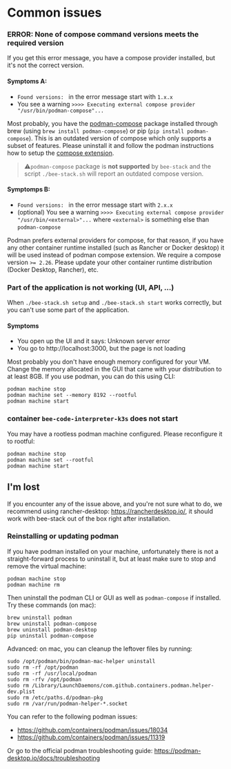 # Common issues

### ERROR: None of compose command versions meets the required version

If you get this error message, you have a compose provider installed, but it's not the correct version.

#### Symptoms A:

- `Found versions: ` in the error message start with `1.x.x`
- You see a warning `>>>> Executing external compose provider "/usr/bin/podman-compose"...`

Most probably, you have the [podman-compose](https://github.com/containers/podman-compose) package installed through
brew (using `brew install podman-compose`) or pip (`pip install podman-compose`).
This is an outdated version of compose which only supports a subset of features. Please uninstall it and follow
the podman instructions how to setup the [compose extension](https://podman-desktop.io/docs/compose/setting-up-compose).

> ⚠️`podman-compose` package is **not supported** by `bee-stack` and the script `./bee-stack.sh` will
> report an outdated compose version.

#### Symptomps B:

- `Found versions: ` in the error message start with `2.x.x`
- (optional) You see a warning `>>>> Executing external compose provider "/usr/bin/<external>"...` where `<external>` is
  something else than `podman-compose`

Podman prefers external providers for compose, for that reason, if you have any other container runtime
installed (such as Rancher or Docker desktop) it will be used instead of podman compose extension. We require
a compose version `>= 2.26`. Please update your other container runtime distribution (Docker Desktop, Rancher), etc.

### Part of the application is not working (UI, API, ...)

When `./bee-stack.sh setup` and `./bee-stack.sh start` works correctly,
but you can't use some part of the application.

#### Symptoms

- You open up the UI and it says: Unknown server error
- You go to http://localhost:3000, but the page is not loading

Most probably you don't have enough memory configured for your VM. Change the memory allocated in the GUI that came
with your distribution to at least 8GB. If you use podman, you can do this using CLI:

```shell
podman machine stop
podman machine set --memory 8192 --rootful 
podman machine start
```

### container `bee-code-interpreter-k3s` does not start

You may have a rootless podman machine configured. Please reconfigure it to rootful:

```shell
podman machine stop
podman machine set --rootful
podman machine start
```

## I'm lost

If you encounter any of the issue above, and you're not sure what to do, we recommend using rancher-desktop:
https://rancherdesktop.io/, it should work with bee-stack out of the box right after installation.

### Reinstalling or updating podman

If you have podman installed on your machine, unfortunately there is not a straight-forward process
to uninstall it, but at least make sure to stop and remove the virtual machine:

```shell
podman machine stop
podman machine rm
```

Then uninstall the podman CLI or GUI as well as `podman-compose` if installed.
Try these commands (on mac):

```shell
brew uninstall podman
brew uninstall podman-compose
brew uninstall podman-desktop
pip uninstall podman-compose
```

Advanced: on mac, you can cleanup the leftover files by running:

```
sudo /opt/podman/bin/podman-mac-helper uninstall
sudo rm -rf /opt/podman
sudo rm -rf /usr/local/podman
sudo rm -rfv /opt/podman
sudo rm /Library/LaunchDaemons/com.github.containers.podman.helper-dev.plist
sudo rm /etc/paths.d/podman-pkg
sudo rm /var/run/podman-helper-*.socket
```

You can refer to the following podman issues:

- https://github.com/containers/podman/issues/18034
- https://github.com/containers/podman/issues/11319

Or go to the official podman troubleshooting guide:
https://podman-desktop.io/docs/troubleshooting